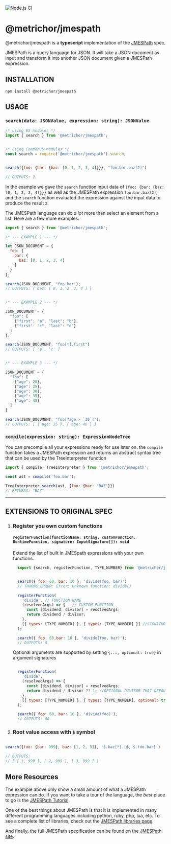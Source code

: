 ![Node.js CI](https://github.com/nanoporetech/jmespath-ts/workflows/Node.js%20CI/badge.svg?branch=master)

# @metrichor/jmespath


@metrichor/jmespath is a **typescript** implementation of the [JMESPath](https://jmespath.org) spec.

JMESPath is a query language for JSON. It will take a JSON document
as input and transform it into another JSON document
given a JMESPath expression.

## INSTALLATION

```
npm install @metrichor/jmespath
```

## USAGE

### `search(data: JSONValue, expression: string): JSONValue`

```javascript
/* using ES modules */
import { search } from '@metrichor/jmespath';


/* using CommonJS modules */
const search = require('@metrichor/jmespath').search;


search({foo: {bar: {baz: [0, 1, 2, 3, 4]}}}, "foo.bar.baz[2]")

// OUTPUTS: 2

```

In the example we gave the `search` function input data of
`{foo: {bar: {baz: [0, 1, 2, 3, 4]}}}` as well as the JMESPath
expression `foo.bar.baz[2]`, and the `search` function evaluated
the expression against the input data to produce the result `2`.

The JMESPath language can do *a lot* more than select an element
from a list.  Here are a few more examples:

```javascript
import { search } from '@metrichor/jmespath';

/* --- EXAMPLE 1 --- */

let JSON_DOCUMENT = {
  foo: {
    bar: {
      baz: [0, 1, 2, 3, 4]
    }
  }
};

search(JSON_DOCUMENT, "foo.bar");
// OUTPUTS: { baz: [ 0, 1, 2, 3, 4 ] }


/* --- EXAMPLE 2 --- */

JSON_DOCUMENT = {
  "foo": [
    {"first": "a", "last": "b"},
    {"first": "c", "last": "d"}
  ]
};

search(JSON_DOCUMENT, "foo[*].first")
// OUTPUTS: [ 'a', 'c' ]


/* --- EXAMPLE 3 --- */

JSON_DOCUMENT = {
  "foo": [
    {"age": 20},
    {"age": 25},
    {"age": 30},
    {"age": 35},
    {"age": 40}
  ]
}

search(JSON_DOCUMENT, "foo[?age > `30`]");
// OUTPUTS: [ { age: 35 }, { age: 40 } ]
```

### `compile(expression: string): ExpressionNodeTree`

You can precompile all your expressions ready for use later on. the `compile`
function takes a JMESPath expression and returns an abstract syntax tree that
can be used by the TreeInterpreter function

```javascript
import { compile, TreeInterpreter } from '@metrichor/jmespath';

const ast = compile('foo.bar');

TreeInterpreter.search(ast, {foo: {bar: 'BAZ'}})
// RETURNS: "BAZ"

```

---
## EXTENSIONS TO ORIGINAL SPEC

1. ### Register you own custom functions

    #### `registerFunction(functionName: string, customFunction: RuntimeFunction, signature: InputSignature[]): void`

    Extend the list of built in JMESpath expressions with your own functions.

    ```javascript
      import {search, registerFunction, TYPE_NUMBER} from '@metrichor/jmespath'


      search({ foo: 60, bar: 10 }, 'divide(foo, bar)')
      // THROWS ERROR: Error: Unknown function: divide()

      registerFunction(
        'divide', // FUNCTION NAME
        (resolvedArgs) => {   // CUSTOM FUNCTION
          const [dividend, divisor] = resolvedArgs;
          return dividend / divisor;
        },
        [{ types: [TYPE_NUMBER] }, { types: [TYPE_NUMBER] }] //SIGNATURE
      );

      search({ foo: 60,bar: 10 }, 'divide(foo, bar)');
      // OUTPUTS: 6

    ```

    Optional arguments are supported by setting `{..., optional: true}` in argument signatures


    ```javascript

      registerFunction(
        'divide',
        (resolvedArgs) => {
          const [dividend, divisor] = resolvedArgs;
          return dividend / divisor ?? 1; //OPTIONAL DIVISOR THAT DEFAULTS TO 1
        },
        [{ types: [TYPE_NUMBER] }, { types: [TYPE_NUMBER], optional: true }] //SIGNATURE
      );

      search({ foo: 60, bar: 10 }, 'divide(foo)');
      // OUTPUTS: 60

    ```

2. ### Root value access with `$` symbol

```javascript

search({foo: {bar: 999}, baz: [1, 2, 3]}, '$.baz[*].[@, $.foo.bar]')

// OUTPUTS:
// [ [ 1, 999 ], [ 2, 999 ], [ 3, 999 ] ]
```


## More Resources

The example above only show a small amount of what
a JMESPath expression can do. If you want to take a
tour of the language, the *best* place to go is the
[JMESPath Tutorial](http://jmespath.org/tutorial.html).

One of the best things about JMESPath is that it is
implemented in many different programming languages including
python, ruby, php, lua, etc.  To see a complete list of libraries,
check out the [JMESPath libraries page](http://jmespath.org/libraries.html).

And finally, the full JMESPath specification can be found
on the [JMESPath site](http://jmespath.org/specification.html).
